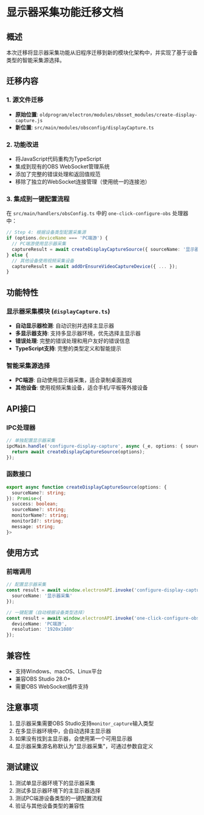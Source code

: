 # 显示器采集功能迁移文档

## 概述
本次迁移将显示器采集功能从旧程序迁移到新的模块化架构中，并实现了基于设备类型的智能采集源选择。

## 迁移内容

### 1. 源文件迁移
- **原始位置**: `oldprogram/electron/modules/obsset_modules/create-display-capture.js`
- **新位置**: `src/main/modules/obsconfig/displayCapture.ts`

### 2. 功能改进
- 将JavaScript代码重构为TypeScript
- 集成到现有的OBS WebSocket管理系统
- 添加了完整的错误处理和返回值规范
- 移除了独立的WebSocket连接管理（使用统一的连接池）

### 3. 集成到一键配置流程
在 `src/main/handlers/obsConfig.ts` 中的 `one-click-configure-obs` 处理器中：

```typescript
// Step 4: 根据设备类型配置采集源
if (options.deviceName === 'PC端游') {
  // PC端游使用显示器采集
  captureResult = await createDisplayCaptureSource({ sourceName: '显示器采集' });
} else {
  // 其他设备使用视频采集设备
  captureResult = await addOrEnsureVideoCaptureDevice({ ... });
}
```

## 功能特性

### 显示器采集模块 (`displayCapture.ts`)
- **自动显示器检测**: 自动识别并选择主显示器
- **多显示器支持**: 支持多显示器环境，优先选择主显示器
- **错误处理**: 完整的错误处理和用户友好的错误信息
- **TypeScript支持**: 完整的类型定义和智能提示

### 智能采集源选择
- **PC端游**: 自动使用显示器采集，适合录制桌面游戏
- **其他设备**: 使用视频采集设备，适合手机/平板等外接设备

## API接口

### IPC处理器
```typescript
// 单独配置显示器采集
ipcMain.handle('configure-display-capture', async (_e, options: { sourceName?: string }) => {
  return await createDisplayCaptureSource(options);
});
```

### 函数接口
```typescript
export async function createDisplayCaptureSource(options: {
  sourceName?: string;
}): Promise<{
  success: boolean;
  sourceName?: string;
  monitorName?: string;
  monitorId?: string;
  message: string;
}>
```

## 使用方式

### 前端调用
```typescript
// 配置显示器采集
const result = await window.electronAPI.invoke('configure-display-capture', {
  sourceName: '显示器采集'
});

// 一键配置（自动根据设备类型选择）
const result = await window.electronAPI.invoke('one-click-configure-obs', {
  deviceName: 'PC端游',
  resolution: '1920x1080'
});
```

## 兼容性
- 支持Windows、macOS、Linux平台
- 兼容OBS Studio 28.0+
- 需要OBS WebSocket插件支持

## 注意事项
1. 显示器采集需要OBS Studio支持`monitor_capture`输入类型
2. 在多显示器环境中，会自动选择主显示器
3. 如果没有找到主显示器，会使用第一个可用显示器
4. 显示器采集源名称默认为"显示器采集"，可通过参数自定义

## 测试建议
1. 测试单显示器环境下的显示器采集
2. 测试多显示器环境下的主显示器选择
3. 测试PC端游设备类型的一键配置流程
4. 验证与其他设备类型的兼容性